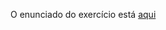 O enunciado do exercício está <A HREF="https://moodle.c3sl.ufpr.br/mod/assign/view.php?id=13435">aqui</a>
